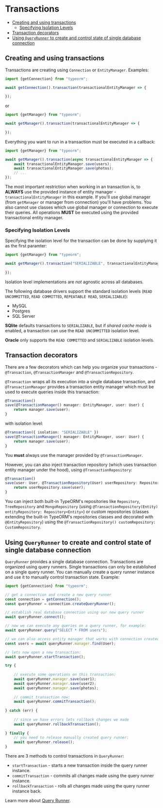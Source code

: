 # Transactions

- [Creating and using transactions](#creating-and-using-transactions)
	- [Specifying Isolation Levels](#specifying-isolation-levels)
- [Transaction decorators](#transaction-decorators)
- [Using `QueryRunner` to create and control state of single database connection](#using-queryrunner-to-create-and-control-state-of-single-database-connection)

## Creating and using transactions

Transactions are creating using `Connection` or `EntityManager`. 
Examples:

```typescript
import {getConnection} from "typeorm";

await getConnection().transaction(transactionalEntityManager => {
    
});
```

or 

```typescript
import {getManager} from "typeorm";

await getManager().transaction(transactionalEntityManager => {
    
});
```

Everything you want to run in a transaction must be executed in a callback:

```typescript
import {getManager} from "typeorm";

await getManager().transaction(async transactionalEntityManager => {
    await transactionalEntityManager.save(users);
    await transactionalEntityManager.save(photos);
    // ...
});
```

The most important restriction when working in an transaction is, to **ALWAYS** use the provided instance of entity manager - 
`transactionalEntityManager` in this example.
If you'll use global manager (from `getManager` or manager from connection) you'll have problems.
You also cannot use classes which use global manager or connection to execute their queries.
All operations **MUST** be executed using the provided transactional entity manager.

### Specifying Isolation Levels

Specifying the isolation level for the transaction can be done by supplying it as the first paramter:

```typescript
import {getManager} from "typeorm";

await getManager().transaction("SERIALIZABLE", transactionalEntityManager => {
    
});
```

Isolation level implementations are *not* agnostic across all databases.

The following database drivers support the standard isolation levels (`READ UNCOMMITTED`, `READ COMMITTED`, `REPEATABLE READ`, `SERIALIZABLE`):
* MySQL
* Postgres
* SQL Server

**SQlite** defaults transactions to `SERIALIZABLE`, but if *shared cache mode* is enabled, a transaction can use the `READ UNCOMMITTED` isolation level.

**Oracle** only supports the `READ COMMITTED` and `SERIALIZABLE` isolation levels.


## Transaction decorators

There are a few decorators which can help you organize your transactions - 
`@Transaction`, `@TransactionManager` and `@TransactionRepository`.

`@Transaction` wraps all its execution into a single database transaction,
and `@TransactionManager` provides a transaction entity manager which must be used to execute queries inside this transaction:

```typescript
@Transaction()
save(@TransactionManager() manager: EntityManager, user: User) {
    return manager.save(user);
}
```

with isolation level:

```typescript
@Transaction({ isolation: "SERIALIZABLE" })
save(@TransactionManager() manager: EntityManager, user: User) {
    return manager.save(user);
}
```

You **must** always use the manager provided by `@TransactionManager`.

However, you can also inject transaction repository (which uses transaction entity manager under the hood), 
using `@TransactionRepository`:

```typescript
@Transaction()
save(user: User, @TransactionRepository(User) userRepository: Repository<User>) {
    return userRepository.save(user);    
}
``` 

You can inject both built-in TypeORM's repositories like `Repository`, `TreeRepository` and `MongoRepository` 
(using `@TransactionRepository(Entity) entityRepository: Repository<Entity>`) 
or custom repositories (classes extending the built-in TypeORM's repositories classes and decorated with `@EntityRepository`) 
using the `@TransactionRepository() customRepository: CustomRepository`.

## Using `QueryRunner` to create and control state of single database connection

`QueryRunner` provides a single database connection.
Transactions are organized using query runners. 
Single transactions can only be established on a single query runner.
You can manually create a query runner instance and use it to manually control transaction state.
Example:

```typescript
import {getConnection} from "typeorm";

// get a connection and create a new query runner
const connection = getConnection();
const queryRunner = connection.createQueryRunner();

// establish real database connection using our new query runner
await queryRunner.connect();

// now we can execute any queries on a query runner, for example:
await queryRunner.query("SELECT * FROM users");

// we can also access entity manager that works with connection created by a query runner:
const users = await queryRunner.manager.find(User);

// lets now open a new transaction:
await queryRunner.startTransaction();

try {
    
    // execute some operations on this transaction:
    await queryRunner.manager.save(user1);
    await queryRunner.manager.save(user2);
    await queryRunner.manager.save(photos);
    
    // commit transaction now:
    await queryRunner.commitTransaction();
    
} catch (err) {
    
    // since we have errors lets rollback changes we made
    await queryRunner.rollbackTransaction();
    
} finally {
    // you need to release manually created query runner:
    await queryRunner.release();
}
```

There are 3 methods to control transactions in `QueryRunner`:


* `startTransaction` - starts a new transaction inside the query runner instance.
* `commitTransaction` - commits all changes made using the query runner instance.
* `rollbackTransaction` - rolls all changes made using the query runner instance back.

Learn more about [Query Runner](./query-runner.md).
